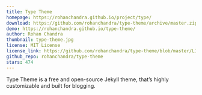 ```yaml
---
title: Type Theme
homepage: https://rohanchandra.github.io/project/type/
download: https://github.com/rohanchandra/type-theme/archive/master.zip
demo: https://rohanchandra.github.io/type-theme/
author: Rohan Chandra
thumbnail: type-theme.jpg
license: MIT License
license_link: https://github.com/rohanchandra/type-theme/blob/master/LICENSE
github_repo: rohanchandra/type-theme
stars: 474
---
```


Type Theme is a free and open-source Jekyll theme, that’s highly
customizable and built for blogging.
